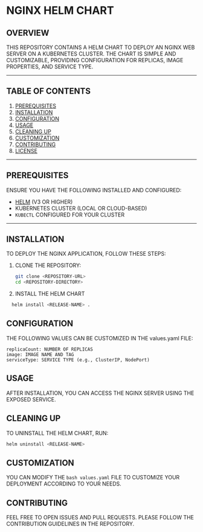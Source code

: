 # NGINX HELM CHART

## OVERVIEW
THIS REPOSITORY CONTAINS A HELM CHART TO DEPLOY AN NGINX WEB SERVER ON A KUBERNETES CLUSTER. THE CHART IS SIMPLE AND CUSTOMIZABLE, PROVIDING CONFIGURATION FOR REPLICAS, IMAGE PROPERTIES, AND SERVICE TYPE.

---

## TABLE OF CONTENTS
1. [PREREQUISITES](#prerequisites)
2. [INSTALLATION](#installation)
3. [CONFIGURATION](#configuration)
4. [USAGE](#usage)
5. [CLEANING UP](#cleaning-up)
6. [CUSTOMIZATION](#customization)
7. [CONTRIBUTING](#contributing)
8. [LICENSE](#license)

---

## PREREQUISITES
ENSURE YOU HAVE THE FOLLOWING INSTALLED AND CONFIGURED:

- [HELM](https://helm.sh/) (V3 OR HIGHER)
- KUBERNETES CLUSTER (LOCAL OR CLOUD-BASED)
- `KUBECTL` CONFIGURED FOR YOUR CLUSTER

---

## INSTALLATION
TO DEPLOY THE NGINX APPLICATION, FOLLOW THESE STEPS:

1. CLONE THE REPOSITORY:
   ```bash
   git clone <REPOSITORY-URL>
   cd <REPOSITORY-DIRECTORY>
2. INSTALL THE HELM CHART
```bash
  helm install <RELEASE-NAME> .
```
## CONFIGURATION
THE FOLLOWING VALUES CAN BE CUSTOMIZED IN THE values.yaml FILE:

    replicaCount: NUMBER OF REPLICAS
    image: IMAGE NAME AND TAG
    serviceType: SERVICE TYPE (e.g., ClusterIP, NodePort)
## USAGE
AFTER INSTALLATION, YOU CAN ACCESS THE NGINX SERVER USING THE EXPOSED SERVICE.
## CLEANING UP
TO UNINSTALL THE HELM CHART, RUN:
```bash
helm uninstall <RELEASE-NAME>
```
## CUSTOMIZATION
YOU CAN MODIFY THE ```bash values.yaml``` FILE TO CUSTOMIZE YOUR DEPLOYMENT ACCORDING TO YOUR NEEDS.
## CONTRIBUTING
FEEL FREE TO OPEN ISSUES AND PULL REQUESTS. PLEASE FOLLOW THE CONTRIBUTION GUIDELINES IN THE REPOSITORY.
